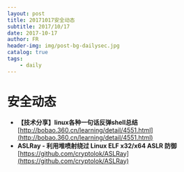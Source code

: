 ```yaml
---
layout: post
title: 20171017安全动态
subtitle: 2017/10/17
date: 2017-10-17
author: FR
header-img: img/post-bg-dailysec.jpg
catalog: true
tags:
    - daily
---
```

# 安全动态
- **【技术分享】linux各种一句话反弹shell总结**  
[http://bobao.360.cn/learning/detail/4551.html](http://bobao.360.cn/learning/detail/4551.html)
- **ASLRay - 利用堆喷射绕过 Linux ELF x32/x64 ASLR 防御**  
[https://github.com/cryptolok/ASLRay](https://github.com/cryptolok/ASLRay)
